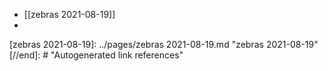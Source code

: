 - [[zebras 2021-08-19]]
-

[//begin]: # "Autogenerated link references for markdown compatibility"
[zebras 2021-08-19]: ../pages/zebras 2021-08-19.md "zebras 2021-08-19"
[//end]: # "Autogenerated link references"

